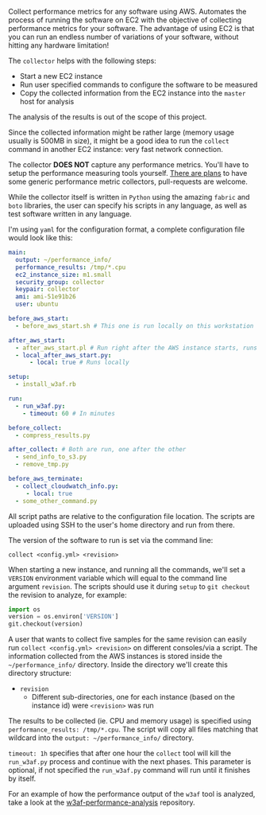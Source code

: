 Collect performance metrics for any software using AWS. Automates the process of running the software on EC2 with the objective of collecting performance metrics for your software. The advantage of using EC2 is that you can run an endless number of variations of your software, without hitting any hardware limitation!

The `collector` helps with the following steps:
 * Start a new EC2 instance
 * Run user specified commands to configure the software to be measured
 * Copy the collected information from the EC2 instance into the `master` host for analysis
 
The analysis of the results is out of the scope of this project.

Since the collected information might be rather large (memory usage usually is 500MB in size), it might be a good idea to run the `collect` command in another EC2 instance: very fast network connection.

The collector **DOES NOT** capture any performance metrics. You'll have to setup the performance measuring tools yourself. [There are plans](https://github.com/andresriancho/collector/issues/1) to have some generic performance metric collectors, pull-requests are welcome.

While the collector itself is written in `Python` using the amazing `fabric` and `boto` libraries, the user can specify his scripts in any language, as well as test software written in any language.

I'm using `yaml` for the configuration format, a complete configuration file would look like this:

```yaml
main:
  output: ~/performance_info/
  performance_results: /tmp/*.cpu
  ec2_instance_size: m1.small
  security_group: collector
  keypair: collector
  ami: ami-51e91b26
  user: ubuntu

before_aws_start:
  - before_aws_start.sh # This one is run locally on this workstation

after_aws_start:
  - after_aws_start.pl # Run right after the AWS instance starts, runs remotely
  - local_after_aws_start.py:
      - local: true # Runs locally

setup:
  - install_w3af.rb

run:
  - run_w3af.py:
    - timeout: 60 # In minutes

before_collect:
  - compress_results.py

after_collect: # Both are run, one after the other
  - send_info_to_s3.py
  - remove_tmp.py

before_aws_terminate:
  - collect_cloudwatch_info.py:
     - local: true
  - some_other_command.py
```

All script paths are relative to the configuration file location. The scripts are uploaded using SSH to the user's home directory and run from there.

The version of the software to run is set via the command line:
```console
collect <config.yml> <revision>
```

When starting a new instance, and running all the commands, we'll set a `VERSION` environment variable which will equal to the command line argument `revision`. The scripts should use it during `setup` to `git checkout` the revision to analyze, for example:

```python
import os
version = os.environ['VERSION']
git.checkout(version)
```

A user that wants to collect five samples for the same revision can easily run `collect <config.yml> <revision>` on different consoles/via a script.  The information collected from the AWS instances is stored inside the `~/performance_info/` directory. Inside the directory we'll create this directory structure:
 * `revision`
   * Different sub-directories, one for each instance (based on the instance id) were `<revision>` was run

The results to be collected (ie. CPU and memory usage) is specified using `performance_results: /tmp/*.cpu`. The script will copy all files matching that wildcard into the `output: ~/performance_info/` directory.

`timeout: 1h` specifies that after one hour the `collect` tool will kill the `run_w3af.py` process and continue with the next phases. This parameter is optional, if not specified the `run_w3af.py` command will run until it finishes by itself.

For an example of how the performance output of the `w3af` tool is analyzed, take a look at the [w3af-performance-analysis](https://github.com/andresriancho/w3af-performance-analysis) repository.
